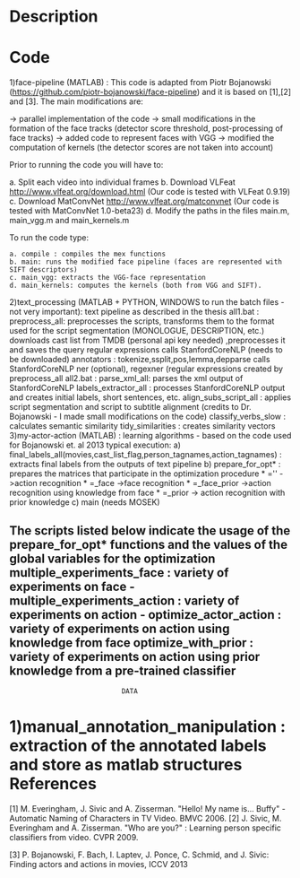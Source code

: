 Description
=====================================
Code
=====================================
1)face-pipeline (MATLAB) : This code is adapted from Piotr Bojanowski (https://github.com/piotr-bojanowski/face-pipeline) and it is based on [1],[2] and [3]. The main modifications are:

-> parallel implementation of the code
-> small modifications in the formation of the face tracks (detector score threshold, post-processing of face tracks)
-> added code to represent faces with VGG
-> modified the computation of kernels (the detector scores are not taken into account)

Prior to running the code you will have to:

a. Split each video into individual frames
b. Download VLFeat http://www.vlfeat.org/download.html (Our code is tested with VLFeat 0.9.19)
c. Download MatConvNet http://www.vlfeat.org/matconvnet (Our code is tested with MatConvNet 1.0-beta23)
d. Modify the paths in the files main.m, main_vgg.m and main_kernels.m


To run the code type:
```
a. compile : compiles the mex functions
b. main: runs the modified face pipeline (faces are represented with SIFT descriptors)
c. main_vgg: extracts the VGG-face representation
d. main_kernels: computes the kernels (both from VGG and SIFT).
```



2)text_processing (MATLAB + PYTHON, WINDOWS to run the batch files - not very important): text pipeline as described in the thesis
all1.bat :
	preprocess_all:	preprocesses the scripts,
					transforms them to the format used for the script segmentation (MONOLOGUE, DESCRIPTION, etc.)
					downloads cast list from TMDB (personal api key needed) ,preprocesses it and saves the query regular expressions
	calls StanfordCoreNLP (needs to be downloaded) annotators : tokenize,ssplit,pos,lemma,depparse
	calls StanfordCoreNLP ner (optional), regexner (regular expressions created by preprocess_all
all2.bat :
	parse_xml_all: 	parses the xml output of StanfordCoreNLP
	labels_extractor_all : processes StanfordCoreNLP output and creates initial labels, short sentences, etc.
	align_subs_script_all : applies script segmentation and script to subtitle alignment
							(credits to Dr. Bojanowski - I made small modifications on the code)
	classify_verbs_slow	 : calculates semantic similarity
	tidy_similarities : creates similarity vectors
3)my-actor-action (MATLAB) : learning algorithms - based on the code used for Bojanowski et. al 2013
	typical execution:
	a) 	final_labels_all(movies,cast_list_flag,person_tagnames,action_tagnames) : extracts final labels from the outputs of text pipeline
	b) 	prepare_for_opt* :	prepares the matrices that participate in the optimization procedure
							* ='' ->action recognition
							* =_face ->face recognition
							* =_face_prior ->action recognition using knowledge from face
							* =_prior -> action recognition with prior knowledge
	c)	main (needs MOSEK)

The scripts listed below indicate the usage of the prepare_for_opt* functions and the values of the global variables for the optimization
multiple_experiments_face : variety of experiments on face -
multiple_experiments_action : variety of experiments on action -
optimize_actor_action :		variety of experiments on action using knowledge from face
optimize_with_prior : variety of experiments on action using prior knowledge from a pre-trained classifier
------------------------------------------------------------------------------------------------------------------
								DATA
1)manual_annotation_manipulation : extraction of the annotated labels and store as matlab structures
References
=====================================
[1] M. Everingham, J. Sivic and A. Zisserman. "Hello! My name is... Buffy" - Automatic Naming of Characters in TV Video. BMVC 2006.
[2] J. Sivic, M. Everingham and A. Zisserman. "Who are you?" : Learning person specific classifiers from video. CVPR 2009.

[3] P. Bojanowski, F. Bach, I. Laptev, J. Ponce, C. Schmid, and J. Sivic: Finding actors and actions in movies, ICCV 2013
